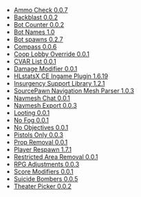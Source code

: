 
 * <a href='#user-content-ammocheck'>Ammo Check 0.0.7</a>
 * <a href='#user-content-backblast'>Backblast 0.0.2</a>
 * <a href='#user-content-botcount'>Bot Counter 0.0.2</a>
 * <a href='#user-content-botnames'>Bot Names 1.0</a>
 * <a href='#user-content-botspawns'>Bot spawns 0.2.7</a>
 * <a href='#user-content-compass'>Compass 0.0.6</a>
 * <a href='#user-content-cooplobby'>Coop Lobby Override 0.0.1</a>
 * <a href='#user-content-cvarlist'>CVAR List 0.0.1</a>
 * <a href='#user-content-damagemod'>Damage Modifier 0.0.1</a>
 * <a href='#user-content-hlstatsx'>HLstatsX CE Ingame Plugin 1.6.19</a>
 * <a href='#user-content-insurgency'>Insurgency Support Library 1.2.1</a>
 * <a href='#user-content-navmesh'>SourcePawn Navigation Mesh Parser 1.0.3</a>
 * <a href='#user-content-navmesh-chat'>Navmesh Chat 0.0.1</a>
 * <a href='#user-content-navmesh-export'>Navmesh Export 0.0.3</a>
 * <a href='#user-content-looting'>Looting 0.0.1</a>
 * <a href='#user-content-nofog'>No Fog 0.0.1</a>
 * <a href='#user-content-noobj'>No Objectives 0.0.1</a>
 * <a href='#user-content-pistolsonly'>Pistols Only 0.0.3</a>
 * <a href='#user-content-prop_dynamic'>Prop Removal 0.0.1</a>
 * <a href='#user-content-respawn'>Player Respawn 1.7.1</a>
 * <a href='#user-content-restrictedarea'>Restricted Area Removal 0.0.1</a>
 * <a href='#user-content-rpgdrift'>RPG Adjustments 0.0.3</a>
 * <a href='#user-content-score'>Score Modifiers 0.0.1</a>
 * <a href='#user-content-suicide_bomb'>Suicide Bombers 0.0.5</a>
 * <a href='#user-content-theaterpicker'>Theater Picker 0.0.2</a>

